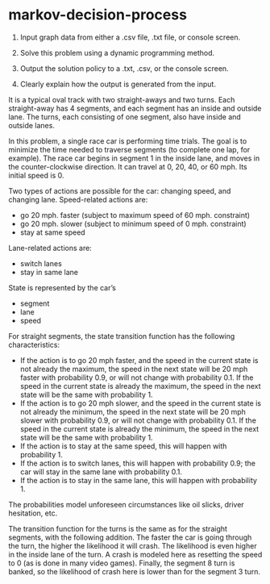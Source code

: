# markov-decision-process
1. Input graph data from either a .csv file, .txt file, or console screen.

2. Solve this problem using a dynamic programming method.

3. Output the solution policy to a .txt, .csv, or the console screen.

4. Clearly explain how the output is generated from the input.

It is a typical oval track with two straight-aways and two turns.  Each straight-away has 4 segments, and each segment has an inside and outside lane.  The turns, each consisting of one segment, also have inside and outside lanes.

In this problem, a single race car is performing time trials.  The goal is to minimize the time needed to traverse segments (to complete one lap, for example).  The race car begins in segment 1 in the inside lane, and moves in the counter-clockwise direction.  It can travel at 0, 20, 40, or 60 mph.  Its initial speed is 0.  

Two types of actions are possible for the car:  changing speed, and changing lane.  Speed-related actions are:
-	go 20 mph. faster (subject to maximum speed of 60 mph. constraint)
-	go 20 mph. slower (subject to minimum speed of 0 mph. constraint)
-	stay at same speed

Lane-related actions are:
-	switch lanes
-	stay in same lane

State is represented by the car’s
-	segment
-	lane
-	speed

For straight segments, the state transition function has the following characteristics:
-	If the action is to go 20 mph faster, and the speed in the current state is not already the maximum, the speed in the next state will be 20 mph faster with probability 0.9, or will not change with probability 0.1.  If the speed in the current state is already the maximum, the speed in the next state will be the same with probability 1.
-	If the action is to go 20 mph slower, and the speed in the current state is not already the minimum, the speed in the next state will be 20 mph slower with probability 0.9, or will not change with probability 0.1.  If the speed in the current state is already the minimum, the speed in the next state will be the same with probability 1.
-	If the action is to stay at the same speed, this will happen with probability 1.
-	If the action is to switch lanes, this will happen with probability 0.9;  the car will stay in the same lane with probability 0.1.
-	If the action is to stay in the same lane, this will happen with probability 1.

The probabilities model unforeseen circumstances like oil slicks, driver hesitation, etc.

The transition function for the turns is the same as for the straight segments, with the following addition.  The faster the car is going through the turn, the higher the likelihood it will crash.  The likelihood is even higher in the inside lane of the turn.  A crash is modeled here as resetting the speed to 0 (as is done in many video games).  Finally, the segment 8 turn is banked, so the likelihood of crash here is lower than for the segment 3 turn.
